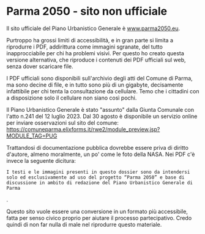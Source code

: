 # Parma 2050 - sito non ufficiale

Il sito ufficiale del Piano Urbanistico Generale è www.parma2050.eu.

Purtroppo ha grossi limiti di accessibilità, e in gran parte si limita a riprodurre i PDF, addirittura come immagini sgranate, del tutto inapprocciabile per chi ha problemi visivi. 
Per questo ho creato questa versione alternativa, che riproduce i contenuti dei PDF ufficiali sul web, senza dover scaricare file.

I PDF ufficiali sono disponibili sull'archivio degli atti del Comune di Parma, ma sono decine di file, e in tutto sono più di un gigabyte, decisamente infattibile per chi tenta la consultazione da cellulare. 
Temo che i cittadini con a disposizione solo il cellulare non siano così pochi.

Il Piano Urbanistico Generale è stato "assunto" dalla Giunta Comunale con l'atto n.241 del 12 luglio 2023. Dal 30 agosto è disponibile un servizio online per inviare osservazioni sul sito del comune: https://comuneparma.elixforms.it/rwe2/module_preview.jsp?MODULE_TAG=PUG

Trattandosi di documentazione pubblica dovrebbe essere priva di diritto d'autore, almeno moralmente, un po' come le foto della NASA. Nei PDF c'è invece la seguente dicitura:

    I testi e le immagini presenti in questo dossier sono da intendersi solo ed esclusivamente ad uso del progetto “Parma 2050” e base di discussione in ambito di redazione del Piano Urbanistico Generale di Parma

.

Questo sito vuole essere una conversione in un formato più accessibile, fatta per senso civico proprio per aiutare il processo partecipativo. Credo quindi di non far nulla di male nel riprodurre questo materiale.
